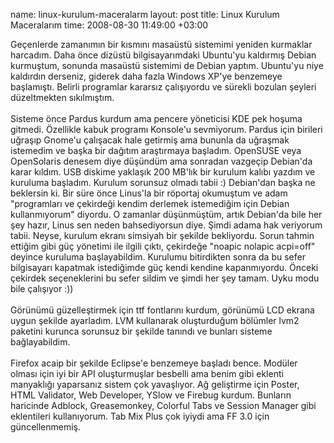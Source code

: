 name: linux-kurulum-maceralarm
layout: post
title: Linux Kurulum Maceralarım
time: 2008-08-30 11:49:00 +03:00

Geçenlerde zamanımın bir kısmını masaüstü sistemimi yeniden kurmaklar harcadım. Daha önce dizüstü bilgisayarımdaki Ubuntu'yu kaldırmış Debian kurmuştum, sonunda masaüstü sistemimi de Debian yaptım. Ubuntu'yu niye kaldırdın derseniz, giderek daha fazla Windows XP'ye benzemeye başlamıştı. Belirli programlar kararsız çalışıyordu ve sürekli bozulan şeyleri düzeltmekten sıkılmıştım. <br /><br />Sisteme önce Pardus kurdum ama pencere yöneticisi KDE pek hoşuma gitmedi. Özellikle kabuk programı Konsole'u sevmiyorum. Pardus için birileri uğraşıp Gnome'u çalışacak hale getirmiş ama bununla da uğraşmak istemedim ve başka bir dağıtım araştırmaya başladım. OpenSUSE veya OpenSolaris denesem diye düşündüm ama sonradan vazgeçip Debian'da karar kıldım. USB diskime yaklaşık 200 MB'lık bir kurulum kalıbı yazdım ve kuruluma başladım. Kurulum sorunsuz olmadı tabii :) Debian'dan başka ne beklersin ki. Bir süre önce Linus'la bir röportaj okumuştum ve adam "programları ve çekirdeği kendim derlemek istemediğim için Debian kullanmıyorum" diyordu. O zamanlar düşünmüştüm, artık Debian'da bile her şey hazır, Linus sen neden bahsediyorsun diye. Şimdi adama hak veriyorum tabii. Neyse, kurulum ekranı simsiyah bir şekilde bekliyordu. Sorun tahmin ettiğim gibi güç yönetimi ile ilgili çıktı, çekirdeğe "noapic nolapic acpi=off" deyince kuruluma başlayabildim. Kurulumu bitirdikten sonra da bu sefer bilgisayarı kapatmak istediğimde güç kendi kendine kapanmıyordu. Önceki çekirdek seçeneklerini bu sefer sildim ve şimdi her şey tamam. Uyku modu bile çalışıyor :))<br /><br />Görünümü güzelleştirmek için ttf fontlarını kurdum, görünümü LCD ekrana uygun şekilde ayarladım. LVM kullanarak oluşturduğum bölümler lvm2 paketini kurunca sorunsuz bir şekilde tanındı ve bunları sisteme bağlayabildim.<br /><br />Firefox acaip bir şekilde Eclipse'e benzemeye başladı bence. Modüler olması için iyi bir API oluşturmuşlar besbelli ama benim gibi eklenti manyaklığı yaparsanız sistem çok yavaşlıyor. Ağ geliştirme için Poster, HTML Validator, Web Developer, YSlow ve Firebug kurdum. Bunların haricinde Adblock, Greasemonkey, Colorful Tabs ve Session Manager gibi eklentileri kullanıyorum. Tab Mix Plus çok iyiydi ama FF 3.0 için güncellenmemiş.
